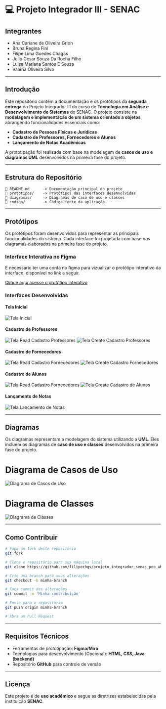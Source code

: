 # :computer: **Projeto Integrador III - SENAC**
## **Integrantes**

- Ana Cariane de Oliveira Grion
- Bruna Regina Fini
- Filipe Lima Guedes Chagas
- Julio Cesar Souza Da Rocha Filho
- Luisa Mariana Santos E Souza
- Valéria Oliveira Silva
---

## **Introdução**

Este repositório contém a documentação e os protótipos da **segunda entrega** do Projeto Integrador III do curso de **Tecnologia em Análise e Desenvolvimento de Sistemas** do SENAC. O projeto consiste na **modelagem e implementação de um sistema orientado a objetos**, abrangendo funcionalidades essenciais como:

- **Cadastro de Pessoas Físicas e Jurídicas**
- **Cadastro de Professores, Fornecedores e Alunos**
- **Lançamento de Notas Acadêmicas**

A prototipação foi realizada com base na modelagem de **casos de uso e diagramas UML** desenvolvidos na primeira fase do projeto.

---

## **Estrutura do Repositório**

```
📜 README.md      -> Documentação principal do projeto  
📁 prototipos/    -> Protótipos das interfaces desenvolvidas  
📁 diagramas/     -> Diagramas de caso de uso e classes  
📁 codigo/        -> Código-fonte da aplicação  
```

---


## **Protótipos**

Os protótipos foram desenvolvidos para representar as principais funcionalidades do sistema. Cada interface foi projetada com base nos diagramas elaborados na primeira fase do projeto.

### **Interface Interativa no Figma**
E necessário ter uma conta no figma para vizualizar o protótipo interativo da interface, disponível no link a seguir.

[Clique aqui acesse o protótipo interativo](https://www.figma.com/proto/0FBw617EsrRqKlWKODjuj0/Sistema-Escolar?node-id=24-610&p=f&t=P17sZMwCagXx2Q1r-1&scaling=scale-down&content-scaling=fixed&page-id=0%3A1&starting-point-node-id=24%3A610https://www.figma.com/proto/0FBw617EsrRqKlWKODjuj0/Sistema-Escolar?node-id=24-610&p=f&t=P17sZMwCagXx2Q1r-1&scaling=scale-down&content-scaling=fixed&page-id=0%3A1&starting-point-node-id=24%3A610)

### **Interfaces Desenvolvidas**

#### Tela Inicial
![Tela Inicial](./prototipos/pagina-inicial.png)

#### Cadastro de Professores
![Tela Read Cadastro Professores](./prototipos/cadastro-de-professores-0.png)
![Tela Create Cadastro Professores](./prototipos/cadastro-de-professores-1.png)

#### Cadastro de Fornecedores
![Tela Read Cadastro Fornecedores](./prototipos/cadastro-de-fornecedores.png)
![Tela Create Cadastro Fornecedores](./prototipos/cadastro-de-funcionarios.png)

#### Cadastro de Alunos
![Tela Read Cadastro Fornecedores](./prototipos/cadastro-dealunos-0.png)
![Tela Create Cadastro de Alunos](./prototipos/cadastro-de-alunos-1.png)

#### Lançamento de Notas
![Tela Lancamento de Notas](./prototipos/lançamento-de-notas.png)

---

## **Diagramas**

Os diagramas representam a modelagem do sistema utilizando a **UML**. Eles incluem os diagramas de **caso de uso e classes** desenvolvidos na primeira fase do projeto.


# Diagrama de Casos de Uso
![Diagrama de Casos de Uso](./diagramas/diagrama-casos-de-uso.png)

# Diagrama de Classes
![Diagrama de Classes](./diagramas/diagrama-de-calsses.png)


---

## **Como Contribuir**

```bash
# Faça um fork deste repositório
git fork

# Clone o repositório para sua máquina local
git clone https://github.com/filipechgs/projeto_integrador_senac_poo_abfjlv.git

# Crie uma branch para suas alterações
git checkout -b minha-branch

# Faça commit das alterações
git commit -m 'Minha contribuição'

# Envie para o repositório
git push origin minha-branch

# Abra um Pull Request
```

---

## **Requisitos Técnicos**

- Ferramentas de prototipação: **Figma/Miro**
- Tecnologias para desenvolvimento (Opcional): **HTML, CSS, Java (backend)**
- Repositório **GitHub** para controle de versão

---

## **Licença**

Este projeto é de **uso acadêmico** e segue as diretrizes estabelecidas pela instituição **SENAC**.
